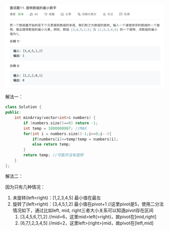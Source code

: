 ![题目](pictures/11.png)

解法一：

```c++
class Solution {
public:
    int minArray(vector<int>& numbers) {
        if (numbers.size()==0) return -1;
        int temp = 1000000007; //MAX
        for(int i = numbers.size()-1;i>=0;i--){
            if(numbers[i]<=temp)temp = numbers[i];
            else return temp;
        }
        return temp; //可能并没有旋转 
    }
};
```



解法二：

因为只有几种情况：

1. 未旋转(left<right)：[1,2,3,4,5] 最小值在最左
2. 旋转了(left>right)：[3,4,5,1,2] 最小值在pivot+1 //这里pivot是5，使用二分法情况如下，通过比如left, mid, right三者大小关系可以知道pivot存在区间
   1. [3,4,5,6,7,1,2] //mid=6，这里mid>left(>right)，故pivot在[mid,right]
   2. [6,7,1,2,3,4,5] //mid=2，这里left>(right>)mid，故pivot在[left,mid]



